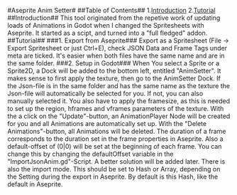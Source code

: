 #Aseprite Anim Setter#
##Table of Contents##
1.[Introduction](#introduction)
2.[Tutorial](#tutorial)
##Introduction##
This tool originated from the repetive work of updating loads of Animations
in Godot when I changed the Spritesheets with Aseprite. It started as a scipt,
and turned into a "full fledged" addon.
##Tutorial##
###1. Export from Aseprite###
Export as a Spritesheet (File -> Export Spritesheet or just Ctrl+E), check JSON Data
and Frame Tags under meta are ticked. It's easier when both files have the same name 
and are in the same folder.
###2. Setup in Godot###
When You select a Sprite or a Sprite2D, a Dock will be added to the bottom left,
entitled "AnimSetter". It makes sense to first apply the texture, then go to the
AnimSetter Dock. If the Json-file is in the same folder and has the same name as 
the texture the Json-file will automatically be selected for you. If not, you can
also manually selected it. You also have to apply the framesize, as this is needed
to set up the region, hframes and vframes parameters of the texture. With the a 
click on the "Update"-button, an AnimationPlayer Node will be created for you and all
Animations are automatically set up. With the "Delete Animations"-button, all
Animations will be deleted. The duration of a frame corresponds to the duration set
in the frame properties in Aseprite. Also a default-offset of (0|0) will be set at 
the beginning of each frame. You can change this by changing the defaultOffset 
variable in the "ImportJsonAnim.gd"-Script. A better solution will be added later.
There is also the import mode. This should be set to Hash or Array, depending on
the Setting during the export in Aseprite. By default is this Hash, like the default
in Aseprite.